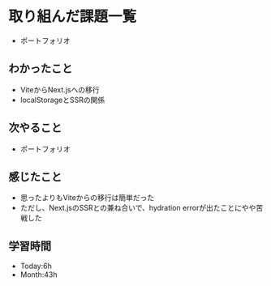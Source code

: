 # 取り組んだ課題一覧
- ポートフォリオ
## わかったこと
- ViteからNext.jsへの移行
- localStorageとSSRの関係
## 次やること
- ポートフォリオ
## 感じたこと
- 思ったよりもViteからの移行は簡単だった
- ただし、Next.jsのSSRとの兼ね合いで、hydration errorが出たことにやや苦戦した
## 学習時間
- Today:6h
- Month:43h
